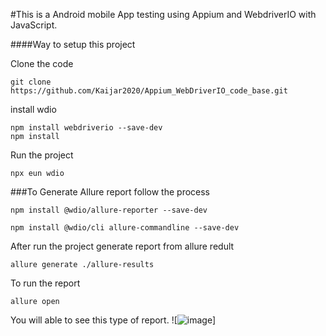 #This is a Android mobile App testing using Appium and WebdriverIO with JavaScript.

####Way to setup this project

Clone the code
```
git clone https://github.com/Kaijar2020/Appium_WebDriverIO_code_base.git
```
install wdio
```
npm install webdriverio --save-dev
npm install
```
Run the project
```
npx eun wdio
```

###To Generate Allure report follow the process
```
npm install @wdio/allure-reporter --save-dev
```
```
npm install @wdio/cli allure-commandline --save-dev
```
After run  the project generate report from allure redult
```
allure generate ./allure-results  
```
To run the report
```
allure open
```
You will able to see this type of report.
![![image](https://github.com/Kaijar2020/Appium_WebDriverIO_code_base/assets/59390481/3a06e9fb-1c12-4333-b664-8b26f330b51a)]
